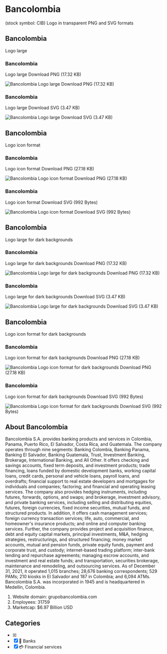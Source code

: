 # Bancolombia
 (stock symbol: CIB) Logo in transparent PNG and SVG formats

## Bancolombia
 Logo large

### Bancolombia
 Logo large Download PNG (17.32 KB)

![Bancolombia
 Logo large Download PNG (17.32 KB)](/img/orig/CIB_BIG-b96156bc.png)

### Bancolombia
 Logo large Download SVG (3.47 KB)

![Bancolombia
 Logo large Download SVG (3.47 KB)](/img/orig/CIB_BIG-f64f6212.svg)

## Bancolombia
 Logo icon format

### Bancolombia
 Logo icon format Download PNG (27.18 KB)

![Bancolombia
 Logo icon format Download PNG (27.18 KB)](/img/orig/CIB-3190e6c2.png)

### Bancolombia
 Logo icon format Download SVG (992 Bytes)

![Bancolombia
 Logo icon format Download SVG (992 Bytes)](/img/orig/CIB-821d6df2.svg)

## Bancolombia
 Logo large for dark backgrounds

### Bancolombia
 Logo large for dark backgrounds Download PNG (17.32 KB)

![Bancolombia
 Logo large for dark backgrounds Download PNG (17.32 KB)](/img/orig/CIB_BIG.D-7fa35d5a.png)

### Bancolombia
 Logo large for dark backgrounds Download SVG (3.47 KB)

![Bancolombia
 Logo large for dark backgrounds Download SVG (3.47 KB)](/img/orig/CIB_BIG.D-9ed55379.svg)

## Bancolombia
 Logo icon format for dark backgrounds

### Bancolombia
 Logo icon format for dark backgrounds Download PNG (27.18 KB)

![Bancolombia
 Logo icon format for dark backgrounds Download PNG (27.18 KB)](/img/orig/CIB.D-4e55a284.png)

### Bancolombia
 Logo icon format for dark backgrounds Download SVG (992 Bytes)

![Bancolombia
 Logo icon format for dark backgrounds Download SVG (992 Bytes)](/img/orig/CIB.D-b7a1f022.svg)

## About Bancolombia


Bancolombia S.A. provides banking products and services in Colombia, Panama, Puerto Rico, El Salvador, Costa Rica, and Guatemala. The company operates through nine segments: Banking Colombia, Banking Panama, Banking El Salvador, Banking Guatemala, Trust, Investment Banking, Brokerage, International Banking, and All Other. It offers checking and savings accounts, fixed term deposits, and investment products; trade financing, loans funded by domestic development banks, working capital loans, credit cards, personal and vehicle loans, payroll loans, and overdrafts; financial support to real estate developers and mortgages for individuals and companies; factoring; and financial and operating leasing services. The company also provides hedging instruments, including futures, forwards, options, and swaps; and brokerage, investment advisory, and private banking services, including selling and distributing equities, futures, foreign currencies, fixed income securities, mutual funds, and structured products. In addition, it offers cash management services; foreign currency transaction services; life, auto, commercial, and homeowner's insurance products; and online and computer banking services. Further, the company provides project and acquisition finance, debt and equity capital markets, principal investments, M&A, hedging strategies, restructurings, and structured financing; money market accounts, mutual and pension funds, private equity funds, payment and corporate trust, and custody; internet-based trading platform; inter-bank lending and repurchase agreements; managing escrow accounts, and investment and real estate funds; and transportation, securities brokerage, maintenance and remodeling, and outsourcing services. As of December 31, 2021, it operated 1,015 branches; 28,676 banking correspondents; 529 PAMs; 210 kiosks in El Salvador and 187 in Colombia; and 6,094 ATMs. Bancolombia S.A. was incorporated in 1945 and is headquartered in Medellín, Colombia.

1. Website domain: grupobancolombia.com
2. Employees: 31759
3. Marketcap: $6.97 Billion USD


## Categories
- [x] 
- [x] 🏦 Banks
- [x] 💳 Financial services
